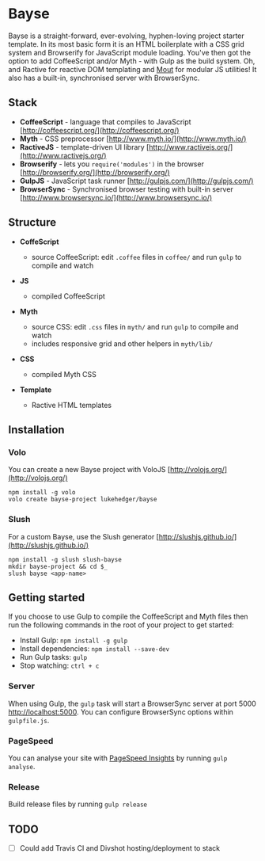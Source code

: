 # Bayse

Bayse is a straight-forward, ever-evolving, hyphen-loving project starter template. In its most basic form it is an HTML boilerplate with a CSS grid system and Browserify for JavaScript module loading. You've then got the option to add CoffeeScript and/or Myth - with Gulp as the build system. Oh, and Ractive for reactive DOM templating and [Mout](http://moutjs.com/docs/latest/) for modular JS utilities! It also has a built-in, synchronised server with BrowserSync.

## Stack

- **CoffeeScript** - language that compiles to JavaScript [http://coffeescript.org/](http://coffeescript.org/)
- **Myth** - CSS preprocessor [http://www.myth.io/](http://www.myth.io/)
- **RactiveJS** - template-driven UI library [http://www.ractivejs.org/](http://www.ractivejs.org/)
- **Browserify** - lets you `require('modules')` in the browser [http://browserify.org/](http://browserify.org/)
- **GulpJS** - JavaScript task runner [http://gulpjs.com/](http://gulpjs.com/)
- **BrowserSync** - Synchronised browser testing with built-in server [http://www.browsersync.io/](http://www.browsersync.io/)

## Structure

- **CoffeScript**
    - source CoffeeScript: edit `.coffee` files in `coffee/` and run `gulp` to compile and watch

- **JS**
    - compiled CoffeeScript

- **Myth**
    - source CSS: edit `.css` files in `myth/` and run `gulp` to compile and watch
    - includes responsive grid and other helpers in `myth/lib/`

- **CSS**
	- compiled Myth CSS

- **Template**
    - Ractive HTML templates

## Installation

### Volo

You can create a new Bayse project with VoloJS [http://volojs.org/](http://volojs.org/)

```
npm install -g volo
volo create bayse-project lukehedger/bayse
```

### Slush

For a custom Bayse, use the Slush generator [http://slushjs.github.io/](http://slushjs.github.io/)

```
npm install -g slush slush-bayse
mkdir bayse-project && cd $_
slush bayse <app-name>
```

## Getting started

If you choose to use Gulp to compile the CoffeeScript and Myth files then run the following commands in the root of your project to get started:

- Install Gulp: `npm install -g gulp`
- Install dependencies: `npm install --save-dev`
- Run Gulp tasks: `gulp`
- Stop watching: `ctrl + c`

### Server

When using Gulp, the `gulp` task will start a BrowserSync server at port 5000 [http://localhost:5000](http://localhost:5000). You can configure BrowserSync options within `gulpfile.js`.

### PageSpeed

You can analyse your site with [PageSpeed Insights](https://developers.google.com/speed/pagespeed/insights/) by running `gulp analyse`.

### Release

Build release files by running `gulp release`

## TODO

- [ ] Could add Travis CI and Divshot hosting/deployment to stack
